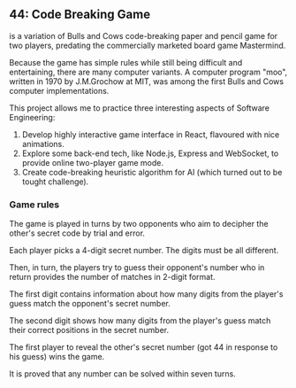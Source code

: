 ## 44: Code Breaking Game 
is a variation of Bulls and Cows code-breaking paper and pencil game for two players, predating the commercially marketed board game Mastermind.

Because the game has simple rules while still being difficult and entertaining, there are many computer variants. A computer program "moo", written in 1970 by J.M.Grochow at MIT, was among the first Bulls and Cows computer implementations.

This project allows me to practice three interesting aspects of Software Engineering: 
1. Develop highly interactive game interface in React, flavoured with nice animations.
2. Explore some back-end tech, like Node.js, Express and WebSocket, to provide online two-player game mode.
3. Create code-breaking heuristic algorithm for AI (which turned out to be tought challenge).

### Game rules

The game is played in turns by two opponents who aim to decipher the other's secret code by trial and error.

Each player picks a 4-digit secret number. The digits must be all different.

Then, in turn, the players try to guess their opponent's number who in return provides the number of matches in 2-digit format.

The first digit contains information about how many digits from the player's guess match the opponent's secret number.

The second digit shows how many digits from the player's guess match their correct positions in the secret number.

The first player to reveal the other's secret number (got 44 in response to his guess) wins the game.

It is proved that any number can be solved within seven turns.